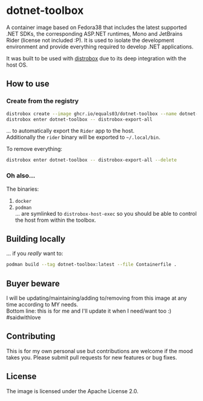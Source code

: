 # dotnet-toolbox
A container image based on Fedora38 that includes the latest supported .NET SDKs, the corresponding ASP.NET runtimes, Mono and JetBrains Rider (license not included :P). It is used to isolate the development environment and provide everything required to develop .NET applications.

It was built to be used with [distrobox](https://github.com/89luca89/distrobox) due to its deep integration with the host OS.

## How to use

### Create from the registry
```sh
distrobox create --image ghcr.io/equals03/dotnet-toolbox --name dotnet-toolbox
distrobox enter dotnet-toolbox -- distrobox-export-all
```
... to automatically export the `Rider` app to the host.   
Additionally the `rider` binary will be exported to `~/.local/bin`.

To remove everything:
```sh
distrobox enter dotnet-toolbox -- distrobox-export-all --delete
```
### Oh also...
The binaries:
1. `docker`
2. `podman`  
... are symlinked to `distrobox-host-exec` so you should be able to control the host from within the toolbox.

## Building locally
... if you *really* want to:
```sh
podman build --tag dotnet-toolbox:latest --file Containerfile .
```

## Buyer beware
I will be updating/maintaining/adding to/removing from this image at any time according to MY needs.  
Bottom line: this is for me and I'll update it when I need/want too :) #saidwithlove

## Contributing
This is for my own personal use but contributions are welcome if the mood takes you. Please submit pull requests for new features or bug fixes.

## License
The image is licensed under the Apache License 2.0.